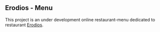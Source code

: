## Erodios - Menu

This project is an under development online restaurant-menu dedicated to restaurant [Erodios](https://www.tripadvisor.com.gr/Restaurant_Review-g667132-d4274886-Reviews-Erodios-Nea_Moudania_Halkidiki_Region_Central_Macedonia.html).